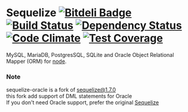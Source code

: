 # Sequelize [![Bitdeli Badge](https://d2weczhvl823v0.cloudfront.net/lebretr/sequelize-oracle/trend.png)](https://bitdeli.com/free "Bitdeli Badge") [![Build Status](https://travis-ci.org/lebretr/sequelize-oracle.svg?branch=1.7.0-Oracle)](https://travis-ci.org/lebretr/sequelize-oracle) [![Dependency Status](https://david-dm.org/lebretr/sequelize-oracle.png)](https://david-dm.org/lebretr/sequelize-oracle) [![Code Climate](https://codeclimate.com/github/lebretr/sequelize-oracle/badges/gpa.svg)](https://codeclimate.com/github/lebretr/sequelize-oracle) [![Test Coverage](https://codeclimate.com/github/lebretr/sequelize-oracle/badges/coverage.svg)](https://codeclimate.com/github/lebretr/sequelize-oracle)

MySQL, MariaDB, PostgresSQL, SQLite and Oracle Object Relational Mapper (ORM) for [node](http://nodejs.org).

### Note
sequelize-oracle is a fork of [sequelize@1.7.0](https://github.com/sequelize/sequelize)  
this fork add support of DML statements for Oracle  
If you don't need Oracle support, prefer the original [Sequelize](https://github.com/sequelize/sequelize)  


